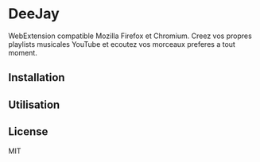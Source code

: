 # DeeJay

WebExtension compatible Mozilla Firefox et Chromium. Creez vos propres playlists musicales YouTube et ecoutez vos morceaux preferes a tout moment.

## Installation

## Utilisation

## License

MIT
